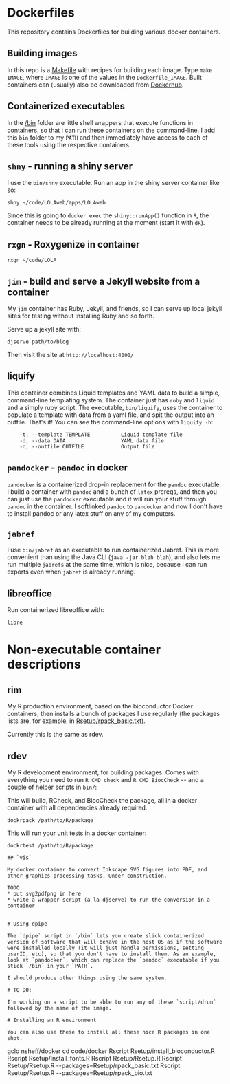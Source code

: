 # Dockerfiles

This repository contains Dockerfiles for building various docker containers. 

## Building images

In this repo is a [Makefile](Makefile) with recipes for building each image.  Type `make IMAGE`, where `IMAGE` is one of the values in the `Dockerfile_IMAGE`. Built containers can (usually) also be downloaded from [Dockerhub](https://hub.docker.com/u/nsheff/).

## Containerized executables 

In the [/bin](/bin) folder are little shell wrappers that execute functions in containers, so that I can run these containers on the command-line. I add this `bin` folder to my `PATH` and then immediately have access to each of these tools using the respective containers.


## `shny` - running a shiny server

I use the `bin/shny` executable. Run an app in the shiny server container like so:

```
shny ~/code/LOLAweb/apps/LOLAweb
```

Since this is going to `docker exec` the `shiny::runApp()` function in `R`, the container needs to be already running at the moment (start it with `dR`).

## `rxgn` - Roxygenize in container

```
rxgn ~/code/LOLA
```

## `jim` - build and serve a Jekyll website from a container
My `jim` container has Ruby, Jekyll, and friends, so I can serve up local jekyll sites for testing without installing Ruby and so forth. 

Serve up a jekyll site with:

```
djserve path/to/blog
```

Then visit the site at `http://localhost:4000/`

## liquify

This container combines Liquid templates and YAML data to build a simple, command-line templating system. The container just has `ruby` and `liquid` and a simply ruby script. The executable, `bin/liquify`, uses the container to populate a template with data from a yaml file, and spit the output into an outfile. That's it! You can see the command-line options with `liquify -h`:

```
    -t, --template TEMPLATE          Liquid template file
    -d, --data DATA                  YAML data file
    -o, --outfile OUTFILE            Output file
```

## `pandocker` - `pandoc` in docker

`pandocker` is a containerized drop-in replacement for the `pandoc` executable. I build a container with `pandoc` and a bunch of `latex` prereqs, and then you can just use the `pandocker` executable and it will run your stuff through `pandoc` in the container. I softlinked `pandoc` to `pandocker` and now I don't have to install pandoc or any latex stuff on any of my computers.

## `jabref`

I use `bin/jabref` as an executable to run containerized Jabref. This is more convenient than using the Java CLI (`java -jar blah blah`), and also lets me run multiple `jabrefs` at the same time, which is nice, because I can run exports even when `jabref` is already running.


## libreoffice

Run containerized libreoffice with:
```
libre
```

# Non-executable container descriptions

## rim
My R production environment, based on the bioconductor Docker containers, then installs a bunch of packages I use regularly (the packages lists are, for example, in [Rsetup/rpack_basic.txt](Rsetup/rpack_basic.txt)).

Currently this is the same as rdev.

## rdev

My R development environment, for building packages. Comes with everything you need to run `R CMD check` and `R CMD BiocCheck` -- and a couple of helper scripts in `bin/`:

This will build, RCheck, and BiocCheck the package, all in a docker container with all dependencies already required.
```
dockrpack /path/to/R/package
```
This will run your unit tests in a docker container:
```
dockrtest /path/to/R/package

## `vis`

My docker container to convert Inkscape SVG figures into PDF, and other graphics processing tasks. Under construction.

TODO:
* put svg2pdfpng in here
* write a wrapper script (a la djserve) to run the conversion in a container


# Using dpipe

The `dpipe` script in `/bin` lets you create slick containerized version of software that will behave in the host OS as if the software were installed locally (it will just handle permissions, setting userID, etc), so that you don't have to install them. As an example, look at `pandocker`, which can replace the `pandoc` executable if you stick `/bin` in your `PATH`.

I should produce other things using the same system.

# TO DO:

I'm working on a script to be able to run any of these `script/drun` followed by the name of the image.

# Installing an R environment 

You can also use these to install all these nice R packages in one shot.

```
gclo nsheff/docker
cd code/docker
Rscript Rsetup/install_bioconductor.R
Rscript Rsetup/install_fonts.R
Rscript Rsetup/Rsetup.R
Rscript Rsetup/Rsetup.R --packages=Rsetup/rpack_basic.txt
Rscript Rsetup/Rsetup.R --packages=Rsetup/rpack_bio.txt
```
